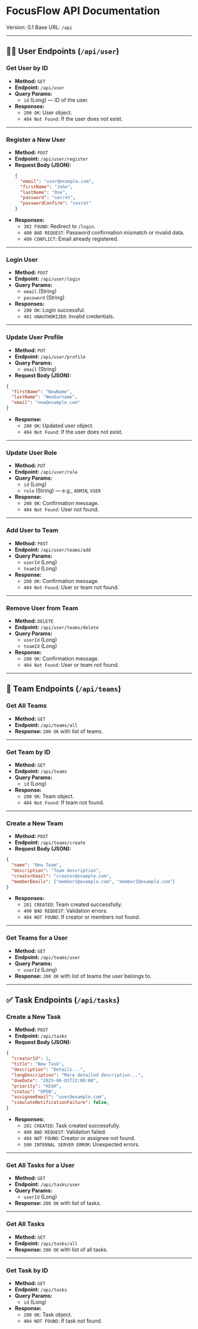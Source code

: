 
# FocusFlow API Documentation

Version: 0.1
Base URL: `/api`

---

## 🧑‍💼 User Endpoints (`/api/user`)

### Get User by ID

- **Method:** `GET`
- **Endpoint:** `/api/user`
- **Query Params:**
  - `id` (Long) — ID of the user.
- **Responses:**
  - `200 OK`: User object.
  - `404 Not Found`: If the user does not exist.

---

### Register a New User

- **Method:** `POST`
- **Endpoint:** `/api/user/register`
- **Request Body (JSON):**
  ```json
  {
    "email": "user@example.com",
    "firstName": "John",
    "lastName": "Doe",
    "password": "secret",
    "passwordConfirm": "secret"
  }
  ```

* **Responses:**
  * `302 FOUND`: Redirect to `/login`.
  * `400 BAD REQUEST`: Password confirmation mismatch or invalid data.
  * `409 CONFLICT`: Email already registered.

---

### Login User

* **Method:** `POST`
* **Endpoint:** `/api/user/login`
* **Query Params:**
  * `email` (String)
  * `password` (String)
* **Responses:**
  * `200 OK`: Login successful.
  * `401 UNAUTHORIZED`: Invalid credentials.

---

### Update User Profile

* **Method:** `PUT`
* **Endpoint:** `/api/user/profile`
* **Query Params:**
  * `email` (String)
* **Request Body (JSON):**

```json
{
  "firstName": "NewName",
  "lastName": "NewSurname",
  "email": "new@example.com"
}
```

* **Response:**
  * `200 OK`: Updated user object.
  * `404 Not Found`: If the user does not exist.

---

### Update User Role

* **Method:** `PUT`
* **Endpoint:** `/api/user/role`
* **Query Params:**
  * `id` (Long)
  * `role` (String) — e.g., `ADMIN`, `USER`
* **Response:**
  * `200 OK`: Confirmation message.
  * `404 Not Found`: User not found.

---

### Add User to Team

* **Method:** `POST`
* **Endpoint:** `/api/user/teams/add`
* **Query Params:**
  * `userId` (Long)
  * `teamId` (Long)
* **Response:**
  * `200 OK`: Confirmation message.
  * `404 Not Found`: User or team not found.

---

### Remove User from Team

* **Method:** `DELETE`
* **Endpoint:** `/api/user/teams/delete`
* **Query Params:**
  * `userId` (Long)
  * `teamId` (Long)
* **Response:**
  * `200 OK`: Confirmation message.
  * `404 Not Found`: User or team not found.

---

## 👥 Team Endpoints (`/api/teams`)

### Get All Teams

* **Method:** `GET`
* **Endpoint:** `/api/teams/all`
* **Response:** `200 OK` with list of teams.

---

### Get Team by ID

* **Method:** `GET`
* **Endpoint:** `/api/teams`
* **Query Params:**
  * `id` (Long)
* **Response:**
  * `200 OK`: Team object.
  * `404 Not Found`: If team not found.

---

### Create a New Team

* **Method:** `POST`
* **Endpoint:** `/api/teams/create`
* **Request Body (JSON):**

```json
{
  "name": "New Team",
  "description": "Team description",
  "creatorEmail": "creator@example.com",
  "memberEmails": ["member1@example.com", "member2@example.com"]
}
```

* **Responses:**
  * `201 CREATED`: Team created successfully.
  * `400 BAD REQUEST`: Validation errors.
  * `404 NOT FOUND`: If creator or members not found.

---

### Get Teams for a User

* **Method:** `GET`
* **Endpoint:** `/api/teams/user`
* **Query Params:**
  * `userId` (Long)
* **Response:** `200 OK` with list of teams the user belongs to.

---

## ✅ Task Endpoints (`/api/tasks`)

### Create a New Task

* **Method:** `POST`
* **Endpoint:** `/api/tasks`
* **Request Body (JSON):**

```json
{
  "creatorId": 1,
  "title": "New Task",
  "description": "Details...",
  "longDescription": "More detailed description...",
  "dueDate": "2025-06-01T12:00:00",
  "priority": "HIGH",
  "status": "OPEN",
  "assigneeEmail": "user@example.com",
  "simulateNotificationFailure": false,
}
```

* **Responses:**
  * `201 CREATED`: Task created successfully.
  * `400 BAD REQUEST`: Validation failed.
  * `404 NOT FOUND`: Creator or assignee not found.
  * `500 INTERNAL SERVER ERROR`: Unexpected errors.

---

### Get All Tasks for a User

* **Method:** `GET`
* **Endpoint:** `/api/tasks/user`
* **Query Params:**
  * `userId` (Long)
* **Response:** `200 OK` with list of tasks.

---

### Get All Tasks

* **Method:** `GET`
* **Endpoint:** `/api/tasks/all`
* **Response:** `200 OK` with list of all tasks.

---

### Get Task by ID

* **Method:** `GET`
* **Endpoint:** `/api/tasks`
* **Query Params:**
  * `id` (Long)
* **Response:**
  * `200 OK`: Task object.
  * `404 NOT FOUND`: If task not found.
